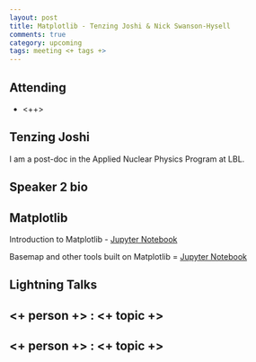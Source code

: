 ```yaml
---
layout: post
title: Matplotlib - Tenzing Joshi & Nick Swanson-Hysell
comments: true
category: upcoming
tags: meeting <+ tags +>
---
```



## Attending

- <++>


## Tenzing Joshi

I am a post-doc in the Applied Nuclear Physics Program at LBL.


## Speaker 2 bio


## Matplotlib

Introduction to Matplotlib - [Jupyter Notebook](https://github.com/thehackerwithin/berkeley/blob/master/python_matplotlib/Matplotlib_THW_tutorial.ipynb)

Basemap and other tools built on Matplotlib = [Jupyter Notebook](https://github.com/thehackerwithin/berkeley/blob/master/python_matplotlib/Matplotlib_Basemap_Notebook.ipynb)


## Lightning Talks 

## <+ person +> : <+ topic +>

## <+ person +> : <+ topic +>


[code]: https://github.com/thehackerwithin/berkeley/tree/master/topic "Code Examples" 
